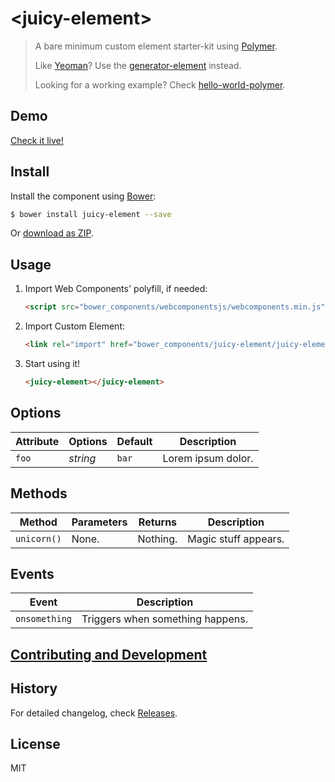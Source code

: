 # &lt;juicy-element&gt;

> A bare minimum custom element starter-kit using [Polymer](http://www.polymer-project.org/).
>
> Like [Yeoman](http://yeoman.io/)? Use the [generator-element](https://www.npmjs.org/package/generator-element) instead.
>
> Looking for a working example? Check [hello-world-polymer](https://github.com/webcomponents/hello-world-polymer).

## Demo

[Check it live!](http://Juicy.github.io/juicy-element)

## Install

Install the component using [Bower](http://bower.io/):

```sh
$ bower install juicy-element --save
```

Or [download as ZIP](https://github.com/Juicy/juicy-element/archive/gh-pages.zip).

## Usage

1. Import Web Components' polyfill, if needed:

    ```html
    <script src="bower_components/webcomponentsjs/webcomponents.min.js"></script>
    ```

2. Import Custom Element:

    ```html
    <link rel="import" href="bower_components/juicy-element/juicy-element.html">
    ```

3. Start using it!

    ```html
    <juicy-element></juicy-element>
    ```

## Options

Attribute     | Options     | Default      | Description
---           | ---         | ---          | ---
`foo`         | *string*    | `bar`        | Lorem ipsum dolor.

## Methods

Method        | Parameters   | Returns     | Description
---           | ---          | ---         | ---
`unicorn()`   | None.        | Nothing.    | Magic stuff appears.

## Events

Event         | Description
---           | ---
`onsomething` | Triggers when something happens.

## [Contributing and Development](CONTRIBUTING.md)

## History

For detailed changelog, check [Releases](https://github.com/Juicy/juicy-element/releases).

## License

MIT
